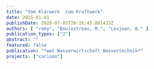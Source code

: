 ```yaml
---
title: "Vom Klärwerk  zum Kraftwerk"
date: 2015-01-01
publishDate: 2020-07-03T20:16:43.881433Z
authors: [ "remy", "Boulestreau, M.", "Lesjean, B." ]
publication_types: ["2"]
abstract: ""
featured: false
publication: "*wwt Wasserwirtschaft Wassertechnik*"
projects: ["carismo"]
---
```


